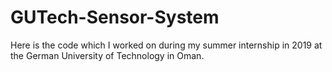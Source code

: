 # GUTech-Sensor-System
Here is the code which I worked on during my summer internship in 2019 at the German University of Technology in Oman.
